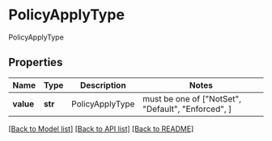# PolicyApplyType

PolicyApplyType

## Properties
Name | Type | Description | Notes
------------ | ------------- | ------------- | -------------
**value** | **str** | PolicyApplyType |  must be one of ["NotSet", "Default", "Enforced", ]

[[Back to Model list]](../README.md#documentation-for-models) [[Back to API list]](../README.md#documentation-for-api-endpoints) [[Back to README]](../README.md)


